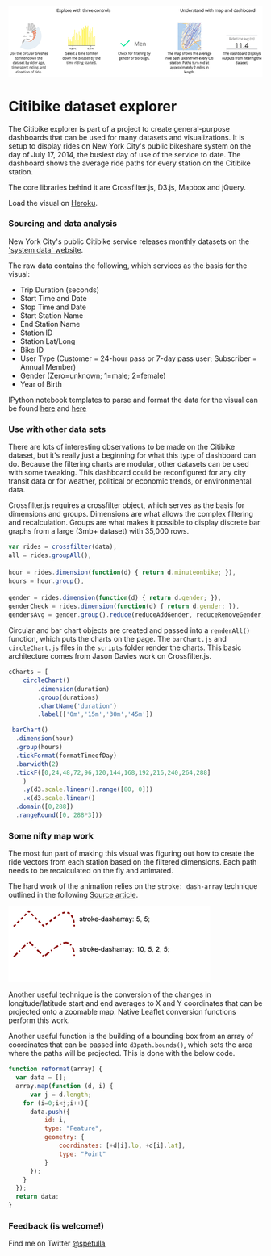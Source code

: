 ![Citibike](./ghlogo.png)

Citibike dataset explorer
===============

The Citibike explorer is part of a project to create general-purpose dashboards that can be used for many datasets and visualizations. It is setup to display rides on New York City's public bikeshare system on the day of July 17, 2014, the busiest day of use of the service to date. The dashboard shows the average ride paths for every station on the Citibike station.

The core libraries behind it are Crossfilter.js, D3.js, Mapbox and jQuery.

Load the visual on [Heroku](http://citibike-explorer.herokuapp.com).

### Sourcing and data analysis

New York City's public Citibike service releases monthly datasets on the ['system data' website](http://www.citibikenyc.com/system-data).

The raw data contains the following, which services as the basis for the visual:

* Trip Duration (seconds)
* Start Time and Date
* Stop Time and Date
* Start Station Name
* End Station Name
* Station ID
* Station Lat/Long
* Bike ID
* User Type (Customer = 24-hour pass or 7-day pass user; Subscriber = Annual Member)
* Gender (Zero=unknown; 1=male; 2=female)
* Year of Birth

IPython notebook templates to parse and format the data for the visual can be found [here](http://nbviewer.ipython.org/github/petulla/Citibike-explorer/blob/master/Notebooks/full%20parse.ipynb) and [here](http://nbviewer.ipython.org/github/petulla/Citibike-explorer/blob/master/Notebooks/preparation.ipynb)


### Use with other data sets

There are lots of interesting observations to be made on the Citibike dataset, but it's really just a beginning for what this type of dashboard can do. Because the filtering charts are modular, other datasets can be used with some tweaking. This dashboard could be reconfigured for any city transit data or for weather, political or economic trends, or environmental data. 

Crossfilter.js requires a crossfilter object, which serves as the basis for dimensions and groups. Dimensions are what allows the complex filtering and recalculation. Groups are what makes it possible to display discrete bar graphs from a large (3mb+ dataset) with 35,000 rows.

```js
var rides = crossfilter(data),
all = rides.groupAll(),
	     
hour = rides.dimension(function(d) { return d.minuteonbike; }),
hours = hour.group(),

gender = rides.dimension(function(d) { return d.gender; }),
genderCheck = rides.dimension(function(d) { return d.gender; }),
gendersAvg = gender.group().reduce(reduceAddGender, reduceRemoveGender, reduceInitialGender).all()

```

Circular and bar chart objects are created and passed into a `renderAll()` function, which puts the charts on the page. The `barChart.js` and `circleChart.js` files in the `scripts` folder render the charts. This basic architecture comes from Jason Davies work on Crossfilter.js.

```js
cCharts = [
	circleChart()
		.dimension(duration)
		.group(durations)
		.chartName('duration')
		.label(['0m','15m','30m','45m'])
```

```js
 barChart()
  .dimension(hour)
  .group(hours)
  .tickFormat(formatTimeofDay)
  .barwidth(2)
  .tickF([0,24,48,72,96,120,144,168,192,216,240,264,288]
	)
	.y(d3.scale.linear().range([80, 0]))
	.x(d3.scale.linear()
  .domain([0,288])
  .rangeRound([0, 288*3]))
```

### Some nifty map work

The most fun part of making this visual was figuring out how to create the ride vectors from each station based on the filtered dimensions. Each path needs to be recalculated on the fly and animated.

The hard work of the animation relies on the `stroke: dash-array` technique outlined in the following [Source article](https://source.opennews.org/en-US/articles/animating-maps-d3-and-topojson/).

![Stroke](./intro/dynmaps_dasharray_style.png)

Another useful technique is the conversion of the changes in longitude/latitude start and end averages to X and Y coordinates that can be projected onto a zoomable map. Native Leaflet conversion functions perform this work.

Another useful function is the building of a bounding box from an array of coordinates that can be passed into `d3path.bounds()`, which sets the area where the paths will be projected. This is done with the below code.

```js
function reformat(array) {
  var data = [];
  array.map(function (d, i) {
      var j = d.length;
    for (i=0;i<j;i++){
      data.push({
          id: i,
          type: "Feature",
          geometry: {
              coordinates: [+d[i].lo, +d[i].lat],
              type: "Point"
          }
      });
    }
  });
  return data;
}
```

### Feedback (is welcome!)

Find me on Twitter [@spetulla](http://www.twitter.com/spetulla)
